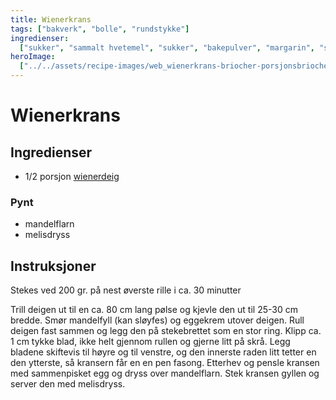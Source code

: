 ```yaml
---
title: Wienerkrans
tags: ["bakverk", "bolle", "rundstykke"]
ingredienser:
  ["sukker", "sammalt hvetemel", "sukker", "bakepulver", "margarin", "sur melk"]
heroImage:
  ["../../assets/recipe-images/web_wienerkrans-briocher-porsjonsbriocher.jpg"]
---
```


# Wienerkrans

## Ingredienser

- 1/2 porsjon [wienerdeig](./wienerdeig)

### Pynt

- mandelflarn
- melisdryss

## Instruksjoner

Stekes ved 200 gr. på nest øverste rille i ca. 30 minutter

Trill deigen ut til en ca. 80 cm lang pølse og kjevle den ut til 25-30 cm bredde. Smør mandelfyll (kan sløyfes) og eggekrem utover deigen. Rull deigen fast sammen og legg den på stekebrettet som en stor ring. Klipp ca. 1 cm tykke blad, ikke helt gjennom rullen og gjerne litt på skrå. Legg bladene skiftevis til høyre og til venstre, og den innerste raden litt tetter en den ytterste, så kransern får en en pen fasong. Etterhev og pensle kransen med sammenpisket egg og dryss over mandelflarn. Stek kransen gyllen og server den med melisdryss.
